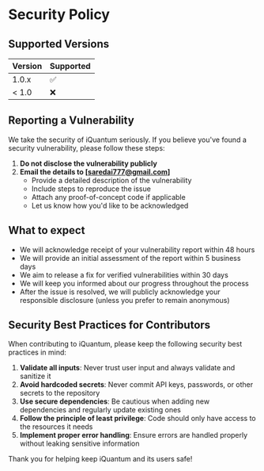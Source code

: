 # Security Policy

## Supported Versions

| Version | Supported          |
| ------- | ------------------ |
| 1.0.x   | :white_check_mark: |
| < 1.0   | :x:                |

## Reporting a Vulnerability

We take the security of iQuantum seriously. If you believe you've found a security vulnerability, please follow these steps:

1. **Do not disclose the vulnerability publicly**
2. **Email the details to [saredai777@gmail.com]**
   - Provide a detailed description of the vulnerability
   - Include steps to reproduce the issue
   - Attach any proof-of-concept code if applicable
   - Let us know how you'd like to be acknowledged

## What to expect

- We will acknowledge receipt of your vulnerability report within 48 hours
- We will provide an initial assessment of the report within 5 business days
- We aim to release a fix for verified vulnerabilities within 30 days
- We will keep you informed about our progress throughout the process
- After the issue is resolved, we will publicly acknowledge your responsible disclosure (unless you prefer to remain anonymous)

## Security Best Practices for Contributors

When contributing to iQuantum, please keep the following security best practices in mind:

1. **Validate all inputs**: Never trust user input and always validate and sanitize it
2. **Avoid hardcoded secrets**: Never commit API keys, passwords, or other secrets to the repository
3. **Use secure dependencies**: Be cautious when adding new dependencies and regularly update existing ones
4. **Follow the principle of least privilege**: Code should only have access to the resources it needs
5. **Implement proper error handling**: Ensure errors are handled properly without leaking sensitive information

Thank you for helping keep iQuantum and its users safe!
